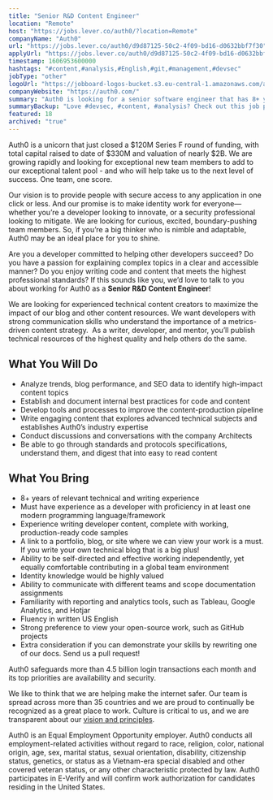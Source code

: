 ```yaml
---
title: "Senior R&D Content Engineer"
location: "Remote"
host: "https://jobs.lever.co/auth0/?location=Remote"
companyName: "Auth0"
url: "https://jobs.lever.co/auth0/d9d87125-50c2-4f09-bd16-d0632bbf7f30"
applyUrl: "https://jobs.lever.co/auth0/d9d87125-50c2-4f09-bd16-d0632bbf7f30/apply"
timestamp: 1606953600000
hashtags: "#content,#analysis,#English,#git,#management,#devsec"
jobType: "other"
logoUrl: "https://jobboard-logos-bucket.s3.eu-central-1.amazonaws.com/auth0"
companyWebsite: "https://auth0.com/"
summary: "Auth0 is looking for a senior software engineer that has 8+ years of relevant technical and writing experience."
summaryBackup: "Love #devsec, #content, #analysis? Check out this job post!"
featured: 18
archived: "true"
---
```


Auth0 is a unicorn that just closed a $120M Series F round of funding, with total capital raised to date of $330M and valuation of nearly $2B. We are growing rapidly and looking for exceptional new team members to add to our exceptional talent pool - and who will help take us to the next level of success. One team, one score. 

Our vision is to provide people with secure access to any application in one click or less. And our promise is to make identity work for everyone—whether you’re a developer looking to innovate, or a security professional looking to mitigate. We are looking for curious, excited, boundary-pushing team members. So, if you’re a big thinker who is nimble and adaptable, Auth0 may be an ideal place for you to shine.

Are you a developer committed to helping other developers succeed? Do you have a passion for explaining complex topics in a clear and accessible manner? Do you enjoy writing code and content that meets the highest professional standards? If this sounds like you, we’d love to talk to you about working for Auth0 as a **Senior R&D Content Engineer**! 

We are looking for experienced technical content creators to maximize the impact of our blog and other content resources. We want developers with strong communication skills who understand the importance of a metrics-driven content strategy.  As a writer, developer, and mentor, you’ll publish technical resources of the highest quality and help others do the same.

## What You Will Do

*   Analyze trends, blog performance, and SEO data to identify high-impact content topics
*   Establish and document internal best practices for code and content
*   Develop tools and processes to improve the content-production pipeline
*   Write engaging content that explores advanced technical subjects and establishes Auth0’s industry expertise
*   Conduct discussions and conversations with the company Architects
*   Be able to go through standards and protocols specifications, understand them, and digest that into easy to read content

## What You Bring

*   8+ years of relevant technical and writing experience
*   Must have experience as a developer with proficiency in at least one modern programming language/framework
*   Experience writing developer content, complete with working, production-ready code samples
*   A link to a portfolio, blog, or site where we can view your work is a must. If you write your own technical blog that is a big plus!
*   Ability to be self-directed and effective working independently, yet equally comfortable contributing in a global team environment
*   Identity knowledge would be highly valued
*   Ability to communicate with different teams and scope documentation assignments
*   Familiarity with reporting and analytics tools, such as Tableau, Google Analytics, and Hotjar
*   Fluency in written US English
*   Strong preference to view your open-source work, such as GitHub projects
*   Extra consideration if you can demonstrate your skills by rewriting one of our docs. Send us a pull request!

Auth0 safeguards more than 4.5 billion login transactions each month and its top priorities are availability and security.

We like to think that we are helping make the internet safer. Our team is spread across more than 35 countries and we are proud to continually be recognized as a great place to work. Culture is critical to us, and we are transparent about our [vision and principles](https://auth0.com/blog/the-developer-first-identity-platform-auth0-story-and-future). 

Auth0 is an Equal Employment Opportunity employer. Auth0 conducts all employment-related activities without regard to race, religion, color, national origin, age, sex, marital status, sexual orientation, disability, citizenship status, genetics, or status as a Vietnam-era special disabled and other covered veteran status, or any other characteristic protected by law. Auth0 participates in E-Verify and will confirm work authorization for candidates residing in the United States.
